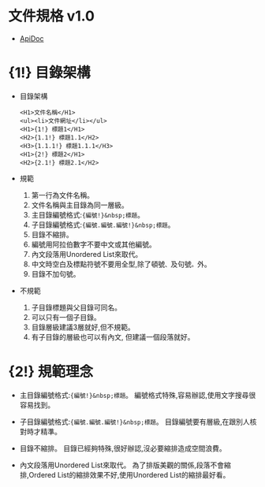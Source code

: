 # 文件規格 v1.0

* [ApiDoc](https://github.com/kiloath/ApiDoc)

# {1!} 目錄架構

* 目錄架構
  
  ```
  <H1>文件名稱</H1>
  <ul><li>文件網址</li></ul>
  <H1>{1!} 標題1</H1>
  <H2>{1.1!} 標題1.1</H2>
  <H3>{1.1.1!} 標題1.1.1</H3>
  <H1>{2!} 標題2</H1>
  <H2>{2.1!} 標題2.1</H2>
  ```

* 規範
  
  1. 第一行為文件名稱。
  2. 文件名稱與主目錄為同一層級。
  3. 主目錄編號格式:`{編號!}&nbsp;標題`。
  4. 子目錄編號格式:`{編號.編號.編號!}&nbsp;標題`。
  5. 目錄不縮排。
  6. 編號用阿拉伯數字不要中文或其他編號。
  7. 內文段落用Unordered List來取代。
  8. 中文時空白及標點符號不要用全型,除了頓號`、`及句號`。`外。
  9. 目錄不加句號。

* 不規範
  
  1. 子目錄標題與父目錄可同名。
  2. 可以只有一個子目錄。
  3. 目錄層級建議3層就好,但不規範。
  4. 有子目錄的層級也可以有內文, 但建議一個段落就好。

# {2!} 規範理念

- 主目錄編號格式:`{編號!}&nbsp;標題`。
  編號格式特殊,容易辦認,使用文字搜尋很容易找到。

- 子目錄編號格式:`{編號.編號.編號!}&nbsp;標題`。
  目錄編號要有層級,在跟別人核對時才精準。

- 目錄不縮排。
  目錄已經夠特殊,很好辦認,沒必要縮排造成空間浪費。

- 內文段落用Unordered List來取代。
  為了排版美觀的關係,段落不會縮排,Ordered List的縮排效果不好,使用Unordered List的縮排最好看。

# 
